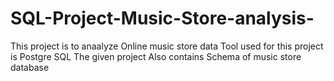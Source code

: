 # SQL-Project-Music-Store-analysis-
This project is to anaalyze Online music store data 
Tool used for this project is Postgre SQL
The given project Also contains Schema of music store database 
